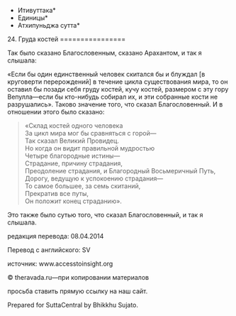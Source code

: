 * Итивуттака*
* Единицы*
* Атхипуньджа сутта*

24\. Груда костей
\=\=\=\=\=\=\=\=\=\=\=\=\=\=\=\=

Так было сказано Благословенным, сказано Арахантом, и так я слышала:

«Если бы один единственный человек скитался бы и блуждал \[в круговерти перерождений\] в течение цикла существования мира, то он оставил бы позади себя груду костей, кучу костей, размером с эту гору Вепулла—если бы кто\-нибудь собирал их, и эти собранные кости не разрушались»\. Таково значение того, что сказал Благословенный\. И в отношении этого было сказано:

> «Склад костей одного человека  
> За цикл мира мог бы сравняться с горой—  
> Так сказал Великий Провидец\.  
> Но когда он видит правильной мудростью  
> Четыре благородные истины—  
> Страдание, причину страдания,  
> Преодоление страдания, и Благородный Восьмеричный Путь,  
> Дорогу, ведущую к успокоению страдания—  
> То самое большее, за семь скитаний,  
> Прекратив все путы,  
> Он положит конец страданию»\.

Это также было сутью того, что сказал Благословенный, и так я слышала\.

редакция перевода: 08\.04\.2014

Перевод с английского: SV

источник: www\.accesstoinsight\.org

© theravada\.ru—при копировании материалов

просьба ставить прямую ссылку на наш сайт\.

Prepared for SuttaCentral by Bhikkhu Sujato\.